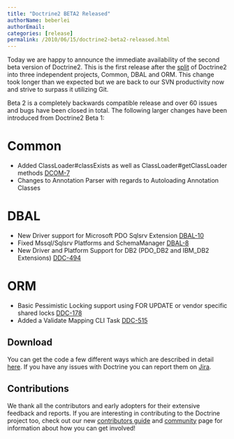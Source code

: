 ```yaml
---
title: "Doctrine2 BETA2 Released"
authorName: beberlei
authorEmail:
categories: [release]
permalink: /2010/06/15/doctrine2-beta2-released.html
---
```

Today we are happy to announce the immediate availability of the second
beta version of Doctrine2. This is the first release after the
[split](https://www.doctrine-project.org/2010/05/27/bringing-it-all-together.html)
of Doctrine2 into three independent projects, Common, DBAL and ORM. This
change took longer than we expected but we are back to our SVN
productivity now and strive to surpass it utilizing Git.

Beta 2 is a completely backwards compatible release and over 60 issues
and bugs have been closed in total. The following larger changes have
been introduced from Doctrine2 Beta 1:

Common
======

-   Added ClassLoader\#classExists as well as
    ClassLoader\#getClassLoader methods
    [DCOM-7](https://github.com/doctrine/common/issues/669)
-   Changes to Annotation Parser with regards to Autoloading Annotation
    Classes

DBAL
====

-   New Driver support for Microsoft PDO Sqlsrv Extension
    [DBAL-10](https://github.com/doctrine/dbal/issues/927)
-   Fixed Mssql/Sqlsrv Platforms and SchemaManager
    [DBAL-8](https://github.com/doctrine/dbal/issues/2031)
-   New Driver and Platform Support for DB2 (PDO\_DB2 and IBM\_DB2
    Extensions)
    [DDC-494](https://github.com/doctrine/orm/issues/4999)

ORM
===

-   Basic Pessimistic Locking support using FOR UPDATE or vendor
    specific shared locks
    [DDC-178](https://github.com/doctrine/orm/issues/2432)
-   Added a Validate Mapping CLI Task
    [DDC-515](https://github.com/doctrine/orm/issues/5023)

Download
--------

You can get the code a few different ways which are described in detail
[here](https://www.doctrine-project.org/projects/orm/2.0/download/2.0.0BETA2).
If you have any issues with Doctrine you can report them on
[Jira](https://www.doctrine-project.org/jira).

Contributions
-------------

We thank all the contributors and early adopters for their extensive
feedback and reports. If you are interesting in contributing to the
Doctrine project too, check out our new [contributors
guide](https://www.doctrine-project.org/contribute) and
[community](https://www.doctrine-project.org/community) page for
information about how you can get involved!
